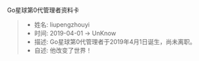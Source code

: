 Go星球第0代管理者资料卡
> - 姓名: liupengzhouyi
> - 时间: 2019-04-01 -> UnKnow
> - 描述: Go星球第0代管理者于2019年4月1日诞生，尚未离职。
> - 自述: 他改变了世界！
